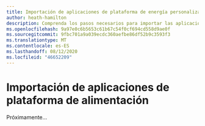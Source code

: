 ```yaml
---
title: Importación de aplicaciones de plataforma de energía personalizadas en Microsoft Teams
author: heath-hamilton
description: Comprenda los pasos necesarios para importar las aplicaciones de Microsoft creadas con soluciones sin código o de bajo código, como Power apps.
ms.openlocfilehash: 9a97e0c6b5653c61b67c54f0cf694cd558d9ae0f
ms.sourcegitcommit: 9fbc701a9a039ecdc360aefbe86df52b9c3593f3
ms.translationtype: MT
ms.contentlocale: es-ES
ms.lasthandoff: 08/12/2020
ms.locfileid: "46652209"
---
```

# <a name="importing-power-platform-apps"></a>Importación de aplicaciones de plataforma de alimentación

Próximamente...
